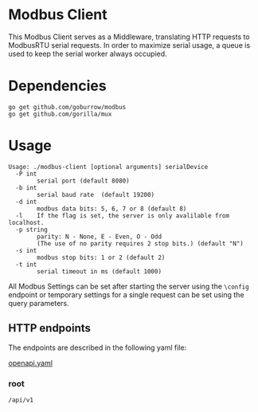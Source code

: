 # Modbus Client
This Modbus Client serves as a Middleware, translating HTTP requests to ModbusRTU serial requests. In order to maximize serial usage, a queue is used to keep the serial worker always occupied.

# Dependencies
```shell script
go get github.com/goburrow/modbus
go get github.com/gorilla/mux
```

# Usage
```shell script
Usage: ./modbus-client [optional arguments] serialDevice
  -P int
        serial port (default 8080)
  -b int
        serial baud rate  (default 19200)
  -d int
        modbus data bits: 5, 6, 7 or 8 (default 8)
  -l    If the flag is set, the server is only avalilable from localhost.
  -p string
        parity: N - None, E - Even, O - Odd 
        (The use of no parity requires 2 stop bits.) (default "N")
  -s int
        modbus stop bits: 1 or 2 (default 2)
  -t int
        serial timeout in ms (default 1000)
```

All Modbus Settings can be set after starting the server using the `\config` endpoint or temporary settings for a single request can be set using the query parameters.

## HTTP endpoints
The endpoints are described in the following yaml file:

[openapi.yaml](./openapi.yaml)

### root
`/api/v1`
